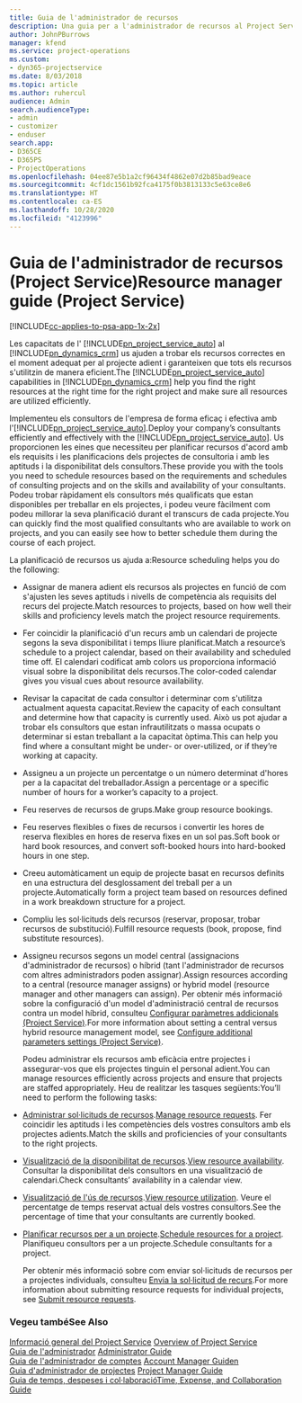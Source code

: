```yaml
---
title: Guia de l'administrador de recursos
description: Una guia per a l'administrador de recursos al Project Service
author: JohnPBurrows
manager: kfend
ms.service: project-operations
ms.custom:
- dyn365-projectservice
ms.date: 8/03/2018
ms.topic: article
ms.author: ruhercul
audience: Admin
search.audienceType:
- admin
- customizer
- enduser
search.app:
- D365CE
- D365PS
- ProjectOperations
ms.openlocfilehash: 04ee87e5b1a2cf96434f4862e07d2b85bad9eace
ms.sourcegitcommit: 4cf1dc1561b92fca4175f0b3813133c5e63ce8e6
ms.translationtype: HT
ms.contentlocale: ca-ES
ms.lasthandoff: 10/28/2020
ms.locfileid: "4123996"
---
```

# <a name="resource-manager-guide-project-service"></a><span data-ttu-id="3c552-103">Guia de l'administrador de recursos (Project Service)</span><span class="sxs-lookup"><span data-stu-id="3c552-103">Resource manager guide (Project Service)</span></span>

[!INCLUDE[cc-applies-to-psa-app-1x-2x](../includes/cc-applies-to-psa-app-1x-2x.md)]

<span data-ttu-id="3c552-104">Les capacitats de l' [!INCLUDE[pn_project_service_auto](../includes/pn-project-service-auto.md)] al [!INCLUDE[pn_dynamics_crm](../includes/pn-dynamics-crm.md)] us ajuden a trobar els recursos correctes en el moment adequat per al projecte adient i garanteixen que tots els recursos s'utilitzin de manera eficient.</span><span class="sxs-lookup"><span data-stu-id="3c552-104">The [!INCLUDE[pn_project_service_auto](../includes/pn-project-service-auto.md)] capabilities in [!INCLUDE[pn_dynamics_crm](../includes/pn-dynamics-crm.md)] help you find the right resources at the right time for the right project and make sure all resources are utilized efficiently.</span></span>  
  
 <span data-ttu-id="3c552-105">Implementeu els consultors de l'empresa de forma eficaç i efectiva amb l'[!INCLUDE[pn_project_service_auto](../includes/pn-project-service-auto.md)].</span><span class="sxs-lookup"><span data-stu-id="3c552-105">Deploy your company’s consultants efficiently and effectively with the [!INCLUDE[pn_project_service_auto](../includes/pn-project-service-auto.md)].</span></span> <span data-ttu-id="3c552-106">Us proporcionen les eines que necessiteu per planificar recursos d'acord amb els requisits i les planificacions dels projectes de consultoria i amb les aptituds i la disponibilitat dels consultors.</span><span class="sxs-lookup"><span data-stu-id="3c552-106">These provide you with the tools you need to schedule resources based on the requirements and schedules of consulting projects and on the skills and availability of your consultants.</span></span> <span data-ttu-id="3c552-107">Podeu trobar ràpidament els consultors més qualificats que estan disponibles per treballar en els projectes, i podeu veure fàcilment com podeu millorar la seva planificació durant el transcurs de cada projecte.</span><span class="sxs-lookup"><span data-stu-id="3c552-107">You can quickly find the most qualified consultants who are available to work on projects, and you can easily see how to better schedule them during the course of each project.</span></span>  
  
 <span data-ttu-id="3c552-108">La planificació de recursos us ajuda a:</span><span class="sxs-lookup"><span data-stu-id="3c552-108">Resource scheduling helps you do the following:</span></span>  
  
- <span data-ttu-id="3c552-109">Assignar de manera adient els recursos als projectes en funció de com s'ajusten les seves aptituds i nivells de competència als requisits del recurs del projecte.</span><span class="sxs-lookup"><span data-stu-id="3c552-109">Match resources to projects, based on how well their skills and proficiency levels match the project resource requirements.</span></span>  
  
- <span data-ttu-id="3c552-110">Fer coincidir la planificació d'un recurs amb un calendari de projecte segons la seva disponibilitat i temps lliure planificat.</span><span class="sxs-lookup"><span data-stu-id="3c552-110">Match a resource’s schedule to a project calendar, based on their availability and scheduled time off.</span></span> <span data-ttu-id="3c552-111">El calendari codificat amb colors us proporciona informació visual sobre la disponibilitat dels recursos.</span><span class="sxs-lookup"><span data-stu-id="3c552-111">The color-coded calendar gives you visual cues about resource availability.</span></span>  
  
- <span data-ttu-id="3c552-112">Revisar la capacitat de cada consultor i determinar com s'utilitza actualment aquesta capacitat.</span><span class="sxs-lookup"><span data-stu-id="3c552-112">Review the capacity of each consultant and determine how that capacity is currently used.</span></span> <span data-ttu-id="3c552-113">Això us pot ajudar a trobar els consultors que estan infrautilitzats o massa ocupats o determinar si estan treballant a la capacitat òptima.</span><span class="sxs-lookup"><span data-stu-id="3c552-113">This can help you find where a consultant might be under- or over-utilized, or if they’re working at capacity.</span></span>  
  
- <span data-ttu-id="3c552-114">Assigneu a un projecte un percentatge o un número determinat d'hores per a la capacitat del treballador.</span><span class="sxs-lookup"><span data-stu-id="3c552-114">Assign a percentage or a specific number of hours for a worker’s capacity to a project.</span></span>  
  
- <span data-ttu-id="3c552-115">Feu reserves de recursos de grups.</span><span class="sxs-lookup"><span data-stu-id="3c552-115">Make group resource bookings.</span></span>  
  
- <span data-ttu-id="3c552-116">Feu reserves flexibles o fixes de recursos i convertir les hores de reserva flexibles en hores de reserva fixes en un sol pas.</span><span class="sxs-lookup"><span data-stu-id="3c552-116">Soft book or hard book resources, and convert soft-booked hours into hard-booked hours in one step.</span></span>  
  
- <span data-ttu-id="3c552-117">Creeu automàticament un equip de projecte basat en recursos definits en una estructura del desglossament del treball per a un projecte.</span><span class="sxs-lookup"><span data-stu-id="3c552-117">Automatically form a project team based on resources defined in a work breakdown structure for a project.</span></span>  
  
- <span data-ttu-id="3c552-118">Compliu les sol·licituds dels recursos (reservar, proposar, trobar recursos de substitució).</span><span class="sxs-lookup"><span data-stu-id="3c552-118">Fulfill resource requests (book, propose, find substitute resources).</span></span>  
  
- <span data-ttu-id="3c552-119">Assigneu recursos segons un model central (assignacions d'administrador de recursos) o híbrid (tant l'administrador de recursos com altres administradors poden assignar).</span><span class="sxs-lookup"><span data-stu-id="3c552-119">Assign resources according to a central (resource manager assigns) or hybrid model (resource manager and other managers can assign).</span></span> <span data-ttu-id="3c552-120">Per obtenir més informació sobre la configuració d'un model d'administració central de recursos contra un model híbrid, consulteu [Configurar paràmetres addicionals (Project Service)](../psa/configure-additional-parameters-settings.md).</span><span class="sxs-lookup"><span data-stu-id="3c552-120">For more information about setting a central versus hybrid resource management model, see [Configure additional parameters settings (Project Service)](../psa/configure-additional-parameters-settings.md).</span></span>  
  
  <span data-ttu-id="3c552-121">Podeu administrar els recursos amb eficàcia entre projectes i assegurar-vos que els projectes tinguin el personal adient.</span><span class="sxs-lookup"><span data-stu-id="3c552-121">You can manage resources efficiently across projects and ensure that projects are staffed appropriately.</span></span> <span data-ttu-id="3c552-122">Heu de realitzar les tasques següents:</span><span class="sxs-lookup"><span data-stu-id="3c552-122">You’ll need to perform the following tasks:</span></span>  
  
- <span data-ttu-id="3c552-123">[Administrar sol·licituds de recursos](../psa/manage-resource-requests.md).</span><span class="sxs-lookup"><span data-stu-id="3c552-123">[Manage resource requests](../psa/manage-resource-requests.md).</span></span> <span data-ttu-id="3c552-124">Fer coincidir les aptituds i les competències dels vostres consultors amb els projectes adients.</span><span class="sxs-lookup"><span data-stu-id="3c552-124">Match the skills and proficiencies of your consultants to the right projects.</span></span>  
  
- <span data-ttu-id="3c552-125">[Visualització de la disponibilitat de recursos](../psa/view-resource-availability.md).</span><span class="sxs-lookup"><span data-stu-id="3c552-125">[View resource availability](../psa/view-resource-availability.md).</span></span> <span data-ttu-id="3c552-126">Consultar la disponibilitat dels consultors en una visualització de calendari.</span><span class="sxs-lookup"><span data-stu-id="3c552-126">Check consultants’ availability in a calendar view.</span></span>  
  
- <span data-ttu-id="3c552-127">[Visualització de l'ús de recursos](../psa/view-resource-utilization.md).</span><span class="sxs-lookup"><span data-stu-id="3c552-127">[View resource utilization](../psa/view-resource-utilization.md).</span></span> <span data-ttu-id="3c552-128">Veure el percentatge de temps reservat actual dels vostres consultors.</span><span class="sxs-lookup"><span data-stu-id="3c552-128">See the percentage of time that your consultants are currently booked.</span></span>  
  
- <span data-ttu-id="3c552-129">[Planificar recursos per a un projecte](../psa/schedule-resources-project.md).</span><span class="sxs-lookup"><span data-stu-id="3c552-129">[Schedule resources for a project](../psa/schedule-resources-project.md).</span></span> <span data-ttu-id="3c552-130">Planifiqueu consultors per a un projecte.</span><span class="sxs-lookup"><span data-stu-id="3c552-130">Schedule consultants for a project.</span></span>  
  
  <span data-ttu-id="3c552-131">Per obtenir més informació sobre com enviar sol·licituds de recursos per a projectes individuals, consulteu [Envia la sol·licitud de recurs](../psa/submit-resource-requests.md).</span><span class="sxs-lookup"><span data-stu-id="3c552-131">For more information about submitting resource requests for individual projects, see [Submit resource requests](../psa/submit-resource-requests.md).</span></span>  
  
### <a name="see-also"></a><span data-ttu-id="3c552-132">Vegeu també</span><span class="sxs-lookup"><span data-stu-id="3c552-132">See Also</span></span>  
 <span data-ttu-id="3c552-133">[Informació general del Project Service](../psa/overview.md) </span><span class="sxs-lookup"><span data-stu-id="3c552-133">[Overview of Project Service](../psa/overview.md) </span></span>  
 <span data-ttu-id="3c552-134">[Guia de l'administrador](../psa/admin-guide.md) </span><span class="sxs-lookup"><span data-stu-id="3c552-134">[Administrator Guide](../psa/admin-guide.md) </span></span>  
 <span data-ttu-id="3c552-135">[Guia de l'administrador de comptes](../psa/account-manager-guide.md) </span><span class="sxs-lookup"><span data-stu-id="3c552-135">[Account Manager Guiden](../psa/account-manager-guide.md) </span></span>  
 <span data-ttu-id="3c552-136">[Guia d'administrador de projectes](../psa/project-manager-guide.md) </span><span class="sxs-lookup"><span data-stu-id="3c552-136">[Project Manager Guide](../psa/project-manager-guide.md) </span></span>  
 [<span data-ttu-id="3c552-137">Guia de temps, despeses i col·laboració</span><span class="sxs-lookup"><span data-stu-id="3c552-137">Time, Expense, and Collaboration Guide</span></span>](../psa/time-expense-collaboration-guide.md)
